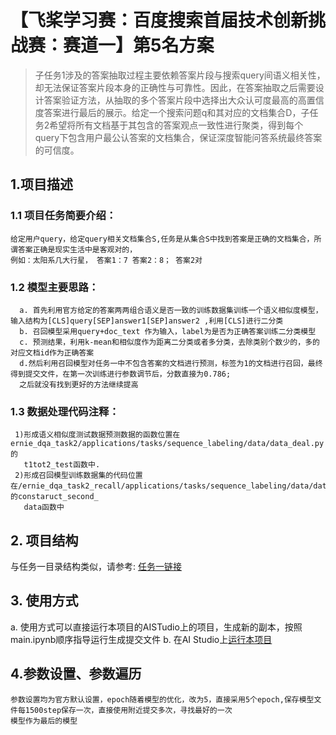 # 【飞桨学习赛：百度搜索首届技术创新挑战赛：赛道一】第5名方案
> 子任务1涉及的答案抽取过程主要依赖答案片段与搜索query间语义相关性，却无法保证答案片段本身的正确性与可靠性。因此，在答案抽取之后需要设计答案验证方法，从抽取的多个答案片段中选择出大众认可度最高的高置信度答案进行最后的展示。给定一个搜索问题q和其对应的文档集合D，子任务2希望将所有文档基于其包含的答案观点一致性进行聚类，得到每个query下包含用户最公认答案的文档集合，保证深度智能问答系统最终答案的可信度。

## 1.项目描述
### 1.1 项目任务简要介绍：
```
给定用户query，给定query相关文档集合S,任务是从集合S中找到答案是正确的文档集合，所谓答案正确是现实生活中是客观对的，
例如：太阳系几大行星， 答案1：7 答案2：8； 答案2对
```
### 1.2 模型主要思路：
```
  a. 首先利用官方给定的答案两两组合语义是否一致的训练数据集训练一个语义相似度模型，输入结构为[CLS]query[SEP]answer1[SEP]answer2 ,利用[CLS]进行二分类
  b. 召回模型采用query+doc_text 作为输入，label为是否为正确答案训练二分类模型
  c. 预测结果，利用k-mean和相似度作为距离二分类或者多分类，去除类别个数少的，多的对应文档id作为正确答案
  d.然后利用召回模型对任务一中不包含答案的文档进行预测，标签为1的文档进行召回，最终得到提交文件，在第一次训练进行参数调节后，分数直接为0.786;
  之后就没有找到更好的方法继续提高
```
### 1.3 数据处理代码注释：
```
 1)形成语义相似度测试数据预测数据的函数位置在ernie_dqa_task2/applications/tasks/sequence_labeling/data/data_deal.py的
   t1tot2_test函数中.
 2)形成召回模型训练数据集的代码位置在/ernie_dqa_task2_recall/applications/tasks/sequence_labeling/data/data_deal.py的constaruct_second_
   data函数中
```
## 2. 项目结构

 与任务一目录结构类似，请参考:
   [任务一链接](https://github.com/chenmingwei00/Baidu-Search-Track-1)

## 3. 使用方式
 a. 使用方式可以直接运行本项目的AISTudio上的项目，生成新的副本，按照main.ipynb顺序指导运行生成提交文件
 b. 在AI Studio上[运行本项目](https://github.com/chenmingwei00/Baidu-Search-Track-1-2)  
## 4.参数设置、参数遍历
```
参数设置均为官方默认设置，epoch随着模型的优化，改为5，直接采用5个epoch,保存模型文件每1500step保存一次，直接使用附近提交多次，寻找最好的一次
模型作为最后的模型
```